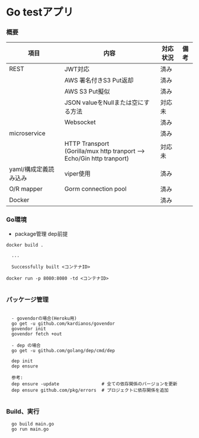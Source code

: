 
# Go testアプリ

### 概要

|項目     |内容                          |対応状況 |備考    |
|--------|------------------------------|--------|-------|
|REST    |JWT対応                       |済み   |        |
|        |AWS 署名付きS3 Put返却         |済み   |        |
|        |AWS S3 Put擬似                |済み   |        |
|        |JSON valueをNullまたは空にする方法 |対応未   |    |
|        |Websocket                     |済み   |    |
|microservice |                         |済み   |    |
|             |HTTP Transport<br>(Gorilla/mux http tranport --> Echo/Gin http tranport)|対応未 |    |
|yaml/構成定義読み込み |viper使用              |済み   |    |
|O/R mapper |Gorm connection pool |済み   |    |
|Docker   　|                      |済み   |    |


### Go環境
* package管理 dep前提
```
docker build .
  
  ...
  
  Successfully built <コンテナID>

docker run -p 8080:8080 -td <コンテナID>


```




### パッケージ管理
```

  - govendorの場合(Heroku用)
  go get -u github.com/kardianos/govendor
  govendor init
  govendor fetch +out

  - dep の場合 
  go get -u github.com/golang/dep/cmd/dep

  dep init                        
  dep ensure
  
  参考:                        
  dep ensure -update                # 全ての依存関係のバージョンを更新
  dep ensure github.com/pkg/errors  # プロジェクトに依存関係を追加
  
```



### Build、実行
```
  go build main.go
  go run main.go
```